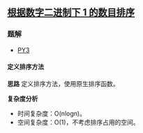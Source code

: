 ## [根据数字二进制下 1 的数目排序](https://leetcode.cn/problems/sort-integers-by-the-number-of-1-bits/)

### 题解
+ [PY3](../../py3/1408/1356.py)

#### 定义排序方法
**思路**
定义排序方法，使用原生排序函数。

**复杂度分析**
+ 时间复杂度：O(nlogn)。
+ 空间复杂度：O(1)，不考虑排序占用的空间。